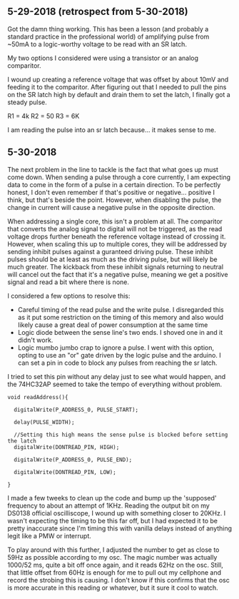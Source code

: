 ## 5-29-2018 (retrospect from 5-30-2018)

Got the damn thing working.  This has been a lesson (and probably a standard practice in the professional world) of amplifying pulse from ~50mA to a logic-worthy voltage to be read with an SR latch.

My two options I considered were using a transistor or an analog comparitor.

I wound up creating a reference voltage that was offset by about 10mV and feeding it to the comparitor.  After figuring out that I needed to pull the pins on the SR latch high by default and drain them to set the latch, I finally got a steady pulse.

R1 = 4k
R2 = 50
R3 = 6K

<Hopefully insert a schematic here>

I am reading the pulse into an sr latch because... it makes sense to me.

## 5-30-2018
The next problem in the line to tackle is the fact that what goes up must come down.  When sending a pulse through a core currently, I am expecting data to come in the form of a pulse in a certain direction.  To be perfectly honest, I don't even remember if that's positive or negative... positive I think, but that's beside the point.  However, when disabling the pulse, the change in current will cause a negative pulse in the opposite direction.

When addressing a single core, this isn't a problem at all.  The comparitor that converts the analog signal to digital will not be triggered, as the read voltage drops further beneath the reference voltage instead of crossing it.  However, when scaling this up to multiple cores, they will be addressed by sending inhibit pulses against a guranteed driving pulse.  These inhibit pulses should be at least as much as the driving pulse, but will likely be much greater.  The kickback from these inhibit signals returning to neutral will cancel out the fact that it's a negative pulse, meaning we get a positive signal and read a bit where there is none.

I considered a few options to resolve this:

* Careful timing of the read pulse and the write pulse.  I disregarded this as it put some restriction on the timing of this memory and also would likely cause a great deal of power consumption at the same time
* Logic diode between the sense line's two ends.  I shoved one in and it didn't work.
* Logic mumbo jumbo crap to ignore a pulse. I went with this option, opting to use an "or" gate driven by the logic pulse and the arduino.  I can set a pin in code to block any pulses from reaching the sr latch.  

<Hopefully insert a schematic with additional hardware here>

I tried to set this pin without any delay just to see what would happen, and the 74HC32AP seemed to take the tempo of everything without problem.

```
void readAddress(){

  digitalWrite(P_ADDRESS_0, PULSE_START);

  delay(PULSE_WIDTH);

  //Setting this high means the sense pulse is blocked before setting the latch
  digitalWrite(DONTREAD_PIN, HIGH);      

  digitalWrite(P_ADDRESS_0, PULSE_END);

  digitalWrite(DONTREAD_PIN, LOW);   

}
```

I made a few tweeks to clean up the code and bump up the 'supposed' frequency to about an attempt of 1KHz.  Reading the output bit on my DS0138 official oscilliscope, I wound up with something closer to 20KHz.  I wasn't expecting the timing to be this far off, but I had expected it to be pretty inaccurate since I'm timing this with vanilla delays instead of anything legit like a PMW or interrupt.

To play around with this further, I adjusted the number to get as close to 59Hz as possible according to my osc.  The magic number was actually 1000/52 ms, quite a bit off once again, and it reads 62Hz on the osc.  Still, that little offset from 60Hz is enough for me to pull out my cellphone and record the strobing this is causing.  I don't know if this confirms that the osc is more accurate in this reading or whatever, but it sure it cool to watch.

<Hopefully insert that gif here>
